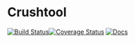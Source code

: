 # Crushtool

[![Build Status](https://travis-ci.org/cholcombe973/crushtool.svg?branch=master)](https://travis-ci.org/cholcombe973/crushtool)[![Coverage Status](https://coveralls.io/repos/github/cholcombe973/crushtool/badge.svg?branch=master)](https://coveralls.io/github/cholcombe973/crushtool?branch=master)
[![Docs](https://docs.rs/crushtool/badge.svg)](https://docs.rs/crushtool)

